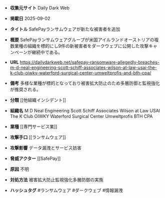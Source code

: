 - **収集元サイト**
Daily Dark Web

- **掲載日**
2025-09-02

- **タイトル**
SafePayランサムウェアが新たな被害者を追加

- **概要**
SafePayランサムウェアグループが米国アイルランドオーストリアの複数業種の組織を標的にし9件の新被害者をダークウェブに公開した攻撃キャンペーンが継続中である。

- **URL**
https://dailydarkweb.net/safepay-ransomware-allegedly-breaches-m-d-neal-engineering-scott-schiff-associates-wilson-at-law-usai-the-k-club-oiwky-waterford-surgical-center-umweltprofis-and-bth-cpa/

- **備考**
多様な業種が標的となっており被害拡大防止のため多層防御と監視強化が推奨される。

- **分類**
[[他組織インシデント]]

- **組織名**
M D Neal Engineering Scott Schiff Associates Wilson at Law USAI The K Club OIWKY Waterford Surgical Center Umweltprofis BTH CPA

- **業種**
[[専門サービス業]]

- **攻撃手口**
[[ランサムウェア]]

- **攻撃影響**
データ漏洩とサービス妨害

- **脅威アクター**
[[SafePay]]

- **原因**
不明

- **対処方法**
被害拡大防止監視強化多層防御の実施

- **ハッシュタグ**
#ランサムウェア #ダークウェブ #情報漏洩
